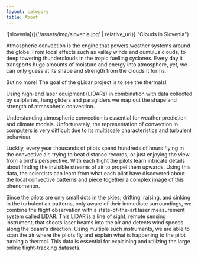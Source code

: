 ```yaml
---
layout: category
title: About
---
```


![slovenia]({{'/assets/img/slovenia.jpg' | relative_url}} "Clouds in Slovenia")

Atmospheric convection is the engine that powers weather systems around the globe. From local effects such as valley winds and cumulus clouds, to deep towering thunderclouds in the tropic fuelling cyclones. Every day it transports huge amounts of moisture and energy into atmosphere, yet, we can only guess at its shape and strength from the clouds it forms. 
<!-- Simulating the convection in compuers is very difficult due to its turbulent behaviour.  -->
But no more! The goal of the gLidar project is to see the thermals!  

Using high-end laser equipment (LIDARs) in combination with data collected by sailplanes, hang gliders and paragliders we map out the shape and strength of atmospheric convection.

Understanding atmospheric convection is essential for weather prediction and climate models. Unfortunately, the representation of convection in computers is very difficult due to its multiscale characteristics and turbulent behaviour. 

Luckily, every year thousands of pilots spend hundreds of hours flying in the convective air, trying to beat distance records, or just enjoying the view from a bird's perspective. With each flight the pilots learn intricate details about finding the invisible streams of air to propel them upwards. 
Using this data, the scientists can learn from what each pilot have discovered about the local convective patterns and piece together a complex image of this phenomenon. 

Since the pilots are only small dots in the skies; drifting, raising, and sinking in the turbulent air patterns, only aware of their immediate surroundings, we combine the flight observation with a state-of-the-art laser measurement system called LIDAR. This LIDAR is a line of sight, remote sensing instrument, that shoots laser beams into the air and detects wind speeds along the beam's direction. Using multiple such instruments, we are able to scan the air where the pilots fly and explain what is happening to the pilot turning a thermal. This data is essential for explaining and utilizing the large online flight-tracking datasets. 

